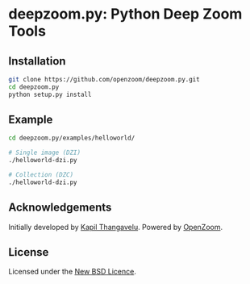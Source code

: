 # deepzoom.py: Python Deep Zoom Tools

## Installation

```bash
git clone https://github.com/openzoom/deepzoom.py.git
cd deepzoom.py
python setup.py install
```

## Example

```bash
cd deepzoom.py/examples/helloworld/

# Single image (DZI)
./helloworld-dzi.py

# Collection (DZC)
./helloworld-dzi.py
```

## Acknowledgements

Initially developed by [Kapil Thangavelu](mailto:kapil.foss@gmail.com).
Powered by [OpenZoom][].

## License

Licensed under the [New BSD Licence][bsd].


[bsd]: http://www.opensource.org/licenses/bsd-license.php
[iip]: http://iipimage.sourceforge.net/
[openzoom]: http://openzoom.org
[pil]: http://www.pythonware.com/products/pil
[pillow]: https://pillow.readthedocs.io/en/stable/installation.html#basic-installation
